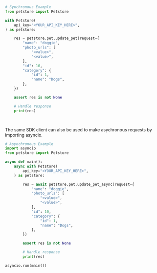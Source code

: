 <!-- Start SDK Example Usage [usage] -->
```python
# Synchronous Example
from petstore import Petstore

with Petstore(
    api_key="<YOUR_API_KEY_HERE>",
) as petstore:

    res = petstore.pet.update_pet(request={
        "name": "doggie",
        "photo_urls": [
            "<value>",
            "<value>",
        ],
        "id": 10,
        "category": {
            "id": 1,
            "name": "Dogs",
        },
    })

    assert res is not None

    # Handle response
    print(res)
```

</br>

The same SDK client can also be used to make asychronous requests by importing asyncio.
```python
# Asynchronous Example
import asyncio
from petstore import Petstore

async def main():
    async with Petstore(
        api_key="<YOUR_API_KEY_HERE>",
    ) as petstore:

        res = await petstore.pet.update_pet_async(request={
            "name": "doggie",
            "photo_urls": [
                "<value>",
                "<value>",
            ],
            "id": 10,
            "category": {
                "id": 1,
                "name": "Dogs",
            },
        })

        assert res is not None

        # Handle response
        print(res)

asyncio.run(main())
```
<!-- End SDK Example Usage [usage] -->